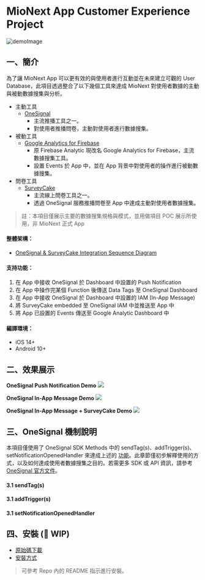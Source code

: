 # MioNext App Customer Experience Project

![demoImage](https://user-images.githubusercontent.com/10300848/212829134-8783176f-fe7f-41c9-a3c1-d2747321994e.png)

## 一、簡介

為了讓 MioNext App 可以更有效的與使用者進行互動並在未來建立可觀的 User Database，此項目透過整合了以下幾個工具來達成 MioNext 對使用者數據的主動與被動數據搜集與分析。

- 主動工具
  - [OneSignal](https://onesignal.com/)
    - 主流推播工具之一。
    - 對使用者推播問卷，主動對使用者進行數據搜集。
- 被動工具
  - [Google Analytics for Firebase](https://firebase.google.com/docs/analytics)
    - 原 Firebase Analytic 現改名 Google Analytics for Firebase，主流數據搜集工具。
    - 設置 Events 於 App 中，並在 App 背景中對使用者的操作進行被動數據搜集。
- 問卷工具
  - [SurveyCake](https://www.surveycake.com/)
    - 主流線上問卷工具之一。
    - 透過 OneSignal 服務推播問卷至 App 中達成主動對使用者數據搜集。

> 註：本項目僅展示主要的數據搜集規格與模式，並用做項目 POC 展示所使用，非 MioNext 正式 App

#### 整體架構：

- [OneSignal & SurveyCake Integration Sequence Diagram](https://www.figma.com/file/4jPXqQIToo5NScE4yCZ1fq/N712-B2C_UX-Research?node-id=679%3A4469&t=KDQ82RW8c1tboUj3-4)

#### 支持功能：

1. 在 App 中接收 OneSignal 於 Dashboard 中設置的 Push Notification
2. 在 App 中操作完某個 Function 後傳送 Data Tags 至 OneSignal Dashboard
3. 在 App 中接收 OneSignal 於 Dashboard 中設置的 IAM (In-App Message)
4. 將 SurveyCake embedded 至 OneSignal IAM 中並推送至 App 中
5. 將 App 已設置的 Events 傳送至 Google Analytic Dashboard 中

#### 編譯環境：

- iOS 14+
- Android 10+

## 二、效果展示

**OneSignal Push Notification Demo**
<img src="https://user-images.githubusercontent.com/10300848/212827696-00c7bafd-bd92-4d00-968f-4095ab3cb2a6.png">

**OneSignal In-App Message Demo**
<img src="https://user-images.githubusercontent.com/10300848/212827977-441c36e9-d237-468c-a440-3228b6fd5ce1.png">

**OneSignal In-App Message + SurveyCake Demo**
<img src="https://user-images.githubusercontent.com/10300848/212837296-6d95ea0c-e717-451a-a40e-c47667de855c.png">

## 三、OneSignal 機制說明

本項目僅使用了 OneSignal SDK Methods 中的 sendTag(s)、addTrigger(s)、setNotificationOpenedHandler 來達成上述的 [功能](#支持功能)。此章節僅初步解釋使用的方式，以及如何達成使用者數據搜集之目的。若需更多 SDK 或 API 資訊，請參考 [OneSignal 官方文件](<(https://documentation.onesignal.com/docs)>)。

#### 3.1 sendTag(s)

#### 3.1 addTrigger(s)

#### 3.1 setNotificationOpenedHandler

## 四、安裝 (🚧 WIP)

- [原始碼下載](https://github.com/weichiangko/mionext-cx-app/releases)
- [安裝方式](https://github.com/weichiangko/mionext-cx-app)

> 可參考 Repo 內的 README 指示進行安裝。
